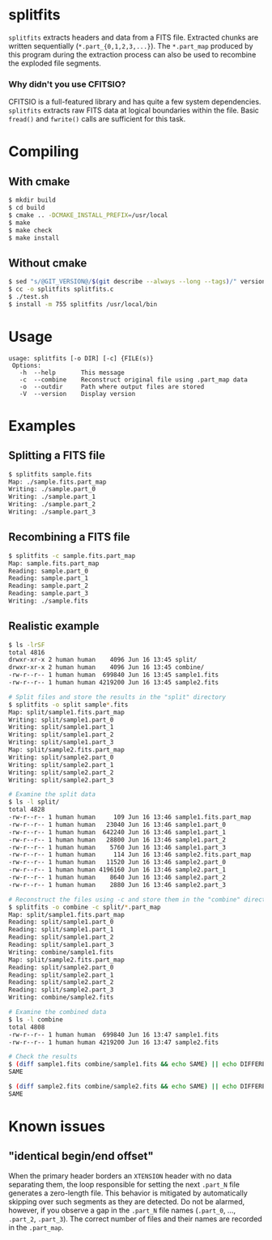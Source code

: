 # splitfits

`splitfits` extracts headers and data from a FITS file. Extracted chunks are written sequentially (`*.part_{0,1,2,3,...}`). The `*.part_map` produced by this program during the extraction process can also be used to recombine the exploded file segments.

### Why didn't you use CFITSIO?

CFITSIO is a full-featured library and has quite a few system dependencies. `splitfits` extracts raw FITS data at logical boundaries within the file. Basic `fread()` and `fwrite()` calls are sufficient for this task.

# Compiling

## With cmake
```sh
$ mkdir build
$ cd build
$ cmake .. -DCMAKE_INSTALL_PREFIX=/usr/local
$ make
$ make check
$ make install
```

## Without cmake
```sh
$ sed "s/@GIT_VERSION@/$(git describe --always --long --tags)/" version.h.in > version.h
$ cc -o splitfits splitfits.c
$ ./test.sh
$ install -m 755 splitfits /usr/local/bin
```


# Usage

```
usage: splitfits [-o DIR] [-c] {FILE(s)}
 Options:
   -h  --help       This message
   -c  --combine    Reconstruct original file using .part_map data
   -o  --outdir     Path where output files are stored
   -V  --version    Display version
```

# Examples

## Splitting a FITS file

```sh
$ splitfits sample.fits
Map: ./sample.fits.part_map
Writing: ./sample.part_0
Writing: ./sample.part_1
Writing: ./sample.part_2
Writing: ./sample.part_3
```

## Recombining a FITS file
```sh
$ splitfits -c sample.fits.part_map
Map: sample.fits.part_map
Reading: sample.part_0
Reading: sample.part_1
Reading: sample.part_2
Reading: sample.part_3
Writing: ./sample.fits
```

## Realistic example

```sh
$ ls -lrSF
total 4816
drwxr-xr-x 2 human human    4096 Jun 16 13:45 split/
drwxr-xr-x 2 human human    4096 Jun 16 13:45 combine/
-rw-r--r-- 1 human human  699840 Jun 16 13:45 sample1.fits
-rw-r--r-- 1 human human 4219200 Jun 16 13:45 sample2.fits

# Split files and store the results in the "split" directory
$ splitfits -o split sample*.fits
Map: split/sample1.fits.part_map
Writing: split/sample1.part_0
Writing: split/sample1.part_1
Writing: split/sample1.part_2
Writing: split/sample1.part_3
Map: split/sample2.fits.part_map
Writing: split/sample2.part_0
Writing: split/sample2.part_1
Writing: split/sample2.part_2
Writing: split/sample2.part_3

# Examine the split data
$ ls -l split/
total 4828
-rw-r--r-- 1 human human     109 Jun 16 13:46 sample1.fits.part_map
-rw-r--r-- 1 human human   23040 Jun 16 13:46 sample1.part_0
-rw-r--r-- 1 human human  642240 Jun 16 13:46 sample1.part_1
-rw-r--r-- 1 human human   28800 Jun 16 13:46 sample1.part_2
-rw-r--r-- 1 human human    5760 Jun 16 13:46 sample1.part_3
-rw-r--r-- 1 human human     114 Jun 16 13:46 sample2.fits.part_map
-rw-r--r-- 1 human human   11520 Jun 16 13:46 sample2.part_0
-rw-r--r-- 1 human human 4196160 Jun 16 13:46 sample2.part_1
-rw-r--r-- 1 human human    8640 Jun 16 13:46 sample2.part_2
-rw-r--r-- 1 human human    2880 Jun 16 13:46 sample2.part_3

# Reconstruct the files using -c and store them in the "combine" directory
$ splitfits -o combine -c split/*.part_map
Map: split/sample1.fits.part_map
Reading: split/sample1.part_0
Reading: split/sample1.part_1
Reading: split/sample1.part_2
Reading: split/sample1.part_3
Writing: combine/sample1.fits
Map: split/sample2.fits.part_map
Reading: split/sample2.part_0
Reading: split/sample2.part_1
Reading: split/sample2.part_2
Reading: split/sample2.part_3
Writing: combine/sample2.fits

# Examine the combined data
$ ls -l combine
total 4808
-rw-r--r-- 1 human human  699840 Jun 16 13:47 sample1.fits
-rw-r--r-- 1 human human 4219200 Jun 16 13:47 sample2.fits

# Check the results
$ (diff sample1.fits combine/sample1.fits && echo SAME) || echo DIFFERENT
SAME

$ (diff sample2.fits combine/sample2.fits && echo SAME) || echo DIFFERENT
SAME
```

# Known issues

## "identical begin/end offset"

When the primary header borders an `XTENSION` header with no data separating them, the loop responsible for setting the next `.part_N` file generates a zero-length file. This behavior is mitigated by automatically skipping over such segments as they are detected. Do not be alarmed, however, if you observe a gap in the `.part_N` file names (`.part_0`, ..., `.part_2`, `.part_3`). The correct number of files and their names are recorded in the `.part_map`.

